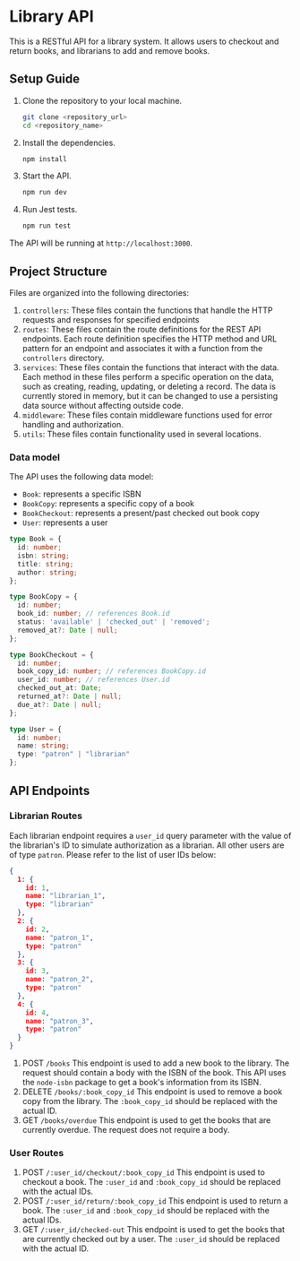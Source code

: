 # Library API

This is a RESTful API for a library system. It allows users to checkout and return books, and librarians to add and remove books.

## Setup Guide

1. Clone the repository to your local machine.
   ```bash
   git clone <repository_url>
   cd <repository_name>
   ```
2. Install the dependencies.
   ```bash
   npm install
   ```
3. Start the API.
   ```bash
   npm run dev
4. Run Jest tests.
   ```bash
   npm run test
   ```
The API will be running at `http://localhost:3000`.


## Project Structure

Files are organized into the following directories:

1. `controllers`: These files contain the functions that handle the HTTP requests and responses for specified endpoints
2. `routes`: These files contain the route definitions for the REST API endpoints. Each route definition specifies the HTTP method and URL pattern for an endpoint and associates it with a function from the `controllers` directory.
3. `services`: These files contain the functions that interact with the data. Each method in these files perform a specific operation on the data, such as creating, reading, updating, or deleting a record. The data is currently stored in memory, but it can be changed to use a persisting data source without affecting outside code.
4. `middleware`: These files contain middleware functions used for error handling and authorization.
5. `utils`: These files contain functionality used in several locations.

### Data model

The API uses the following data model:

- `Book`: represents a specific ISBN
- `BookCopy`: represents a specific copy of a book
- `BookCheckout`: represents a present/past checked out book copy
- `User`: represents a user

```typescript
type Book = {
  id: number;
  isbn: string;
  title: string;
  author: string;
};

type BookCopy = {
  id: number;
  book_id: number; // references Book.id
  status: 'available' | 'checked_out' | 'removed';
  removed_at?: Date | null;
};

type BookCheckout = {
  id: number;
  book_copy_id: number; // references BookCopy.id
  user_id: number; // references User.id
  checked_out_at: Date;
  returned_at?: Date | null;
  due_at?: Date | null;
};

type User = {
  id: number;
  name: string;
  type: "patron" | "librarian"
};
```

## API Endpoints

### Librarian Routes

Each librarian endpoint requires a `user_id` query parameter with the value of the librarian's ID to simulate authorization as a librarian. All other users are of type `patron`. Please refer to the list of user IDs below:

```json
{
  1: {
    id: 1,
    name: "librarian_1",
    type: "librarian"
  },
  2: {
    id: 2,
    name: "patron_1",
    type: "patron"
  },
  3: {
    id: 3,
    name: "patron_2",
    type: "patron"
  },
  4: {
    id: 4,
    name: "patron_3",
    type: "patron"
  }
}
```

1. POST `/books`
   This endpoint is used to add a new book to the library. The request should contain a body with the ISBN of the book. This API uses the `node-isbn` package to get a book's information from its ISBN.
2. DELETE `/books/:book_copy_id`
   This endpoint is used to remove a book copy from the library. The `:book_copy_id` should be replaced with the actual ID.
3. GET `/books/overdue`
   This endpoint is used to get the books that are currently overdue. The request does not require a body.

### User Routes

1. POST `/:user_id/checkout/:book_copy_id`
   This endpoint is used to checkout a book. The `:user_id` and `:book_copy_id` should be replaced with the actual IDs.
2. POST `/:user_id/return/:book_copy_id`
   This endpoint is used to return a book. The `:user_id` and `:book_copy_id` should be replaced with the actual IDs.
3. GET `/:user_id/checked-out`
   This endpoint is used to get the books that are currently checked out by a user. The `:user_id` should be replaced with the actual ID.


